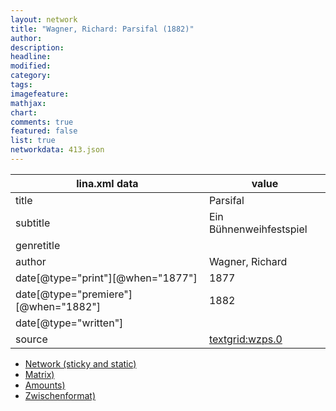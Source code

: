 ```yaml
---
layout: network
title: "Wagner, Richard: Parsifal (1882)"
author:
description:
headline:
modified:
category:
tags:
imagefeature: 
mathjax: 
chart: 
comments: true
featured: false
list: true
networkdata: 413.json
---
```

lina.xml data  | value
------------- | -------------
title|Parsifal
subtitle|Ein Bühnenweihfestspiel
genretitle|
author|Wagner, Richard
date[@type="print"][@when="1877"]|1877
date[@type="premiere"][@when="1882"]|1882
date[@type="written"]|
source|[textgrid:wzps.0](https://textgridlab.org/1.0/tgcrud-public/rest/textgrid:wzps.0/data)



* [Network (sticky and static)](/linas/network413)
* [Matrix)](/linas/matrix413)
* [Amounts)](/linas/amount413)
* [Zwischenformat)](/linas/lina413 )

